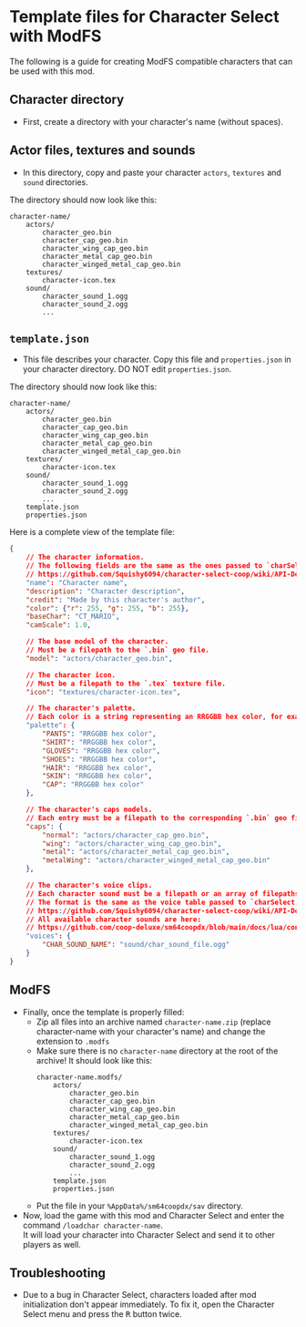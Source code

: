 # Template files for Character Select with ModFS

The following is a guide for creating ModFS compatible characters that can be used with this mod.

## Character directory

- First, create a directory with your character's name (without spaces).

## Actor files, textures and sounds

- In this directory, copy and paste your character `actors`, `textures` and `sound` directories.

The directory should now look like this:

```
character-name/
    actors/
        character_geo.bin
        character_cap_geo.bin
        character_wing_cap_geo.bin
        character_metal_cap_geo.bin
        character_winged_metal_cap_geo.bin
    textures/
        character-icon.tex
    sound/
        character_sound_1.ogg
        character_sound_2.ogg
        ...
```

## `template.json`

- This file describes your character. Copy this file and `properties.json` in your character directory. DO NOT edit `properties.json`.

The directory should now look like this:

```
character-name/
    actors/
        character_geo.bin
        character_cap_geo.bin
        character_wing_cap_geo.bin
        character_metal_cap_geo.bin
        character_winged_metal_cap_geo.bin
    textures/
        character-icon.tex
    sound/
        character_sound_1.ogg
        character_sound_2.ogg
        ...
    template.json
    properties.json
```

Here is a complete view of the template file:

```json
{
    // The character information.
    // The following fields are the same as the ones passed to `charSelect.character_add`.
    // https://github.com/Squishy6094/character-select-coop/wiki/API-Documentation#character_add
    "name": "Character name",
    "description": "Character description",
    "credit": "Made by this character's author",
    "color": {"r": 255, "g": 255, "b": 255},
    "baseChar": "CT_MARIO",
    "camScale": 1.0,

    // The base model of the character.
    // Must be a filepath to the `.bin` geo file.
    "model": "actors/character_geo.bin",

    // The character icon.
    // Must be a filepath to the `.tex` texture file.
    "icon": "textures/character-icon.tex",

    // The character's palette.
    // Each color is a string representing an RRGGBB hex color, for example: "FF0000" (red).
    "palette": {
        "PANTS": "RRGGBB hex color",
        "SHIRT": "RRGGBB hex color",
        "GLOVES": "RRGGBB hex color",
        "SHOES": "RRGGBB hex color",
        "HAIR": "RRGGBB hex color",
        "SKIN": "RRGGBB hex color",
        "CAP": "RRGGBB hex color"
    },

    // The character's caps models.
    // Each entry must be a filepath to the corresponding `.bin` geo file.
    "caps": {
        "normal": "actors/character_cap_geo.bin",
        "wing": "actors/character_wing_cap_geo.bin",
        "metal": "actors/character_metal_cap_geo.bin",
        "metalWing": "actors/character_winged_metal_cap_geo.bin"
    },

    // The character's voice clips.
    // Each character sound must be a filepath or an array of filepaths to audio files.
    // The format is the same as the voice table passed to `charSelect.character_add_voice`.
    // https://github.com/Squishy6094/character-select-coop/wiki/API-Documentation#character_add_voice
    // All available character sounds are here:
    // https://github.com/coop-deluxe/sm64coopdx/blob/main/docs/lua/constants.md#enum-CharacterSound
    "voices": {
        "CHAR_SOUND_NAME": "sound/char_sound_file.ogg"
    }
}
```

## ModFS

- Finally, once the template is properly filled:
  - Zip all files into an archive named `character-name.zip` (replace character-name with your character's name) and change the extension to `.modfs`
  - Make sure there is no `character-name` directory at the root of the archive! It should look like this:
    ```
    character-name.modfs/
        actors/
            character_geo.bin
            character_cap_geo.bin
            character_wing_cap_geo.bin
            character_metal_cap_geo.bin
            character_winged_metal_cap_geo.bin
        textures/
            character-icon.tex
        sound/
            character_sound_1.ogg
            character_sound_2.ogg
            ...
        template.json
        properties.json
    ```
  - Put the file in your `%AppData%/sm64coopdx/sav` directory.
- Now, load the game with this mod and Character Select and enter the command `/loadchar character-name`.<br>It will load your character into Character Select and send it to other players as well.

## Troubleshooting

- Due to a bug in Character Select, characters loaded after mod initialization don't appear immediately. To fix it, open the Character Select menu and press the <kbd>R</kbd> button twice.
